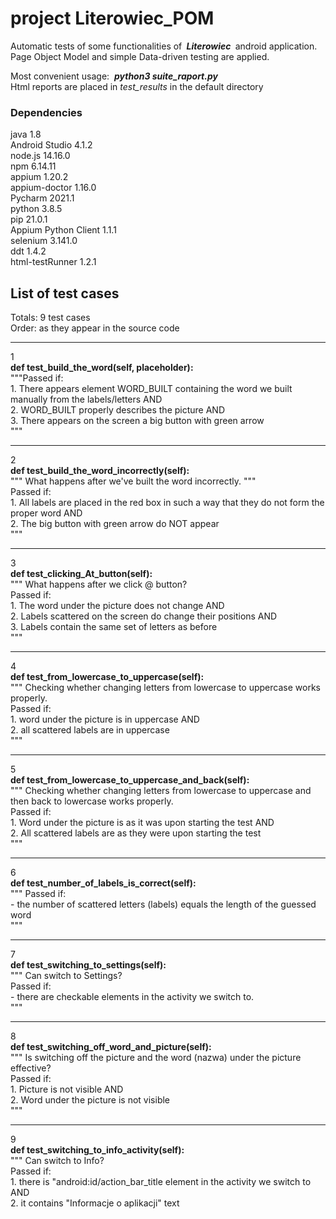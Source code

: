 # project Literowiec_POM
<p>
Automatic tests of some functionalities of <strong><em>&nbsp;Literowiec&nbsp;</em></strong> android application.<br>
Page Object Model and simple Data-driven testing are applied.
</p>
<p>
Most convenient usage:&nbsp;&nbsp;<em><strong>python3 suite_raport.py</strong></em><br>
Html reports are placed in <em>test_results</em> in the default directory
</p>

### Dependencies
java 1.8\
Android Studio 4.1.2\
node.js 14.16.0\
npm 6.14.11\
appium 1.20.2\
appium-doctor 1.16.0\
Pycharm 2021.1\
python 3.8.5\
pip 21.0.1\
Appium Python Client 1.1.1\
selenium 3.141.0\
ddt 1.4.2\
html-testRunner 1.2.1
<h2>List of test cases</h2>
Totals: 9 test cases<br>
Order: as they appear in the source code<br>
<hr>
1<br>
<strong>def test_build_the_word(self, placeholder):</strong><br>
"""Passed if:<br>
 1. There appears element WORD_BUILT containing the word we built manually from the labels/letters AND<br>
 2. WORD_BUILT properly describes the picture AND<br>
 3. There appears on the screen a big button with green arrow<br>
 """
<hr>
2<br>
<strong>def test_build_the_word_incorrectly(self):</strong><br>
""" What happens after we've built the word incorrectly. """<br>
Passed if:<br>
1. All labels are placed in the red box in such a way that they do not form the proper word AND<br>
2. The big button with green arrow do NOT appear<br>
"""
<hr>
3<br>
<strong>def test_clicking_At_button(self):</strong><br>
""" What happens after we click @ button?<br>
Passed if:<br>
1. The word under the picture does not change AND<br>
2. Labels scattered on the screen do change their positions AND<br>
3. Labels contain the same set of letters as before<br>
"""
<hr>
4<br>
<strong>def test_from_lowercase_to_uppercase(self):</strong><br>
""" Checking whether changing letters from lowercase to uppercase works properly.<br>
Passed if:<br>
1. word under the picture is in uppercase AND<br>
2. all scattered labels are in uppercase<br>
"""
<hr>
5<br>
<strong>def test_from_lowercase_to_uppercase_and_back(self):</strong><br>
""" Checking whether changing letters from lowercase to uppercase and then back to lowercase works properly.<br>
Passed if:<br>
1. Word under the picture is as it was upon starting the test AND<br>
2. All scattered labels are as they were upon starting the test<br>
"""
<hr>
6<br>
<strong>def test_number_of_labels_is_correct(self):</strong><br>
""" Passed if:<br>
- the number of scattered letters (labels) equals the length of the guessed word<br>
"""
<hr>
7<br>
<strong>def test_switching_to_settings(self):</strong><br>
""" Can switch to Settings?<br>
Passed if:<br>
- there are checkable elements in the activity we switch to.<br>
"""
<hr>
8<br>
<strong>def test_switching_off_word_and_picture(self):</strong><br>
""" Is switching off the picture and the word (nazwa) under the picture effective?<br>
Passed if:<br>
1. Picture is not visible AND<br>
2. Word under the picture is not visible<br>
"""
<hr>
9<br>
<strong>def test_switching_to_info_activity(self):</strong><br>
""" Can switch to Info?<br>
Passed if:<br>
1. there is "android:id/action_bar_title element in the activity we switch to AND<br>
2. it contains "Informacje o aplikacji" text<br>
<p>&nbsp;</p>





